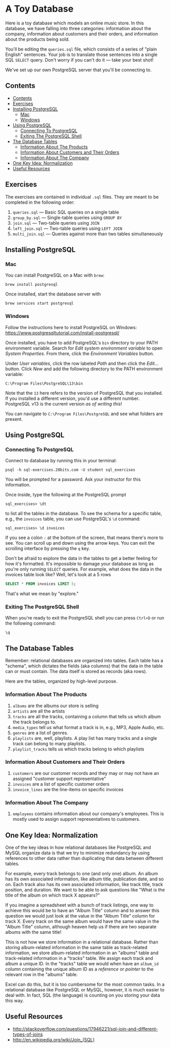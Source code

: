 # A Toy Database

Here is a toy database which models an online music store.  In this database, we have falling into three categories: information about the company, information about customers and their orders, and information about the products being sold.

You'll be editing the `queries.sql` file, which consists of a series of "plain English" sentences.  Your job is to translate those sentences into a single SQL `SELECT` query.  Don't worry if you can't do it — take your best shot!

We've set up our own PostgreSQL server that you'll be connecting to.

## Contents

- [Contents](#Contents)
- [Exercises](#Exercises)
- [Installing PostgreSQL](#Installing-PostgreSQL)
  - [Mac](#Mac)
  - [Windows](#Windows)
- [Using PostgreSQL](#Using-PostgreSQL)
  - [Connecting To PostgreSQL](#Connecting-To-PostgreSQL)
  - [Exiting The PostgreSQL Shell](#Exiting-The-PostgreSQL-Shell)
- [The Database Tables](#The-Database-Tables)
  - [Information About The Products](#Information-About-The-Products)
  - [Information About Customers and Their Orders](#Information-About-Customers-and-Their-Orders)
  - [Information About The Company](#Information-About-The-Company)
- [One Key Idea: Normalization](#One-Key-Idea-Normalization)
- [Useful Resources](#Useful-Resources)

## Exercises

The exercises are contained in individual `.sql` files. They are meant to be completed in the following order:

1. `queries.sql` — Basic SQL queries on a single table
1. `group_by.sql` — Single-table queries using `GROUP BY`
1. `join.sql` — Two-table queries using `JOIN`
1. `left_join.sql` — Two-table queries using `LEFT JOIN`
1. `multi_join.sql` — Queries against more than two tables simultaneously

## Installing PostgreSQL

### Mac

You can install PostgreSQL on a Mac with `brew`:

```console
brew install postgresql
```

Once installed, start the database server with

```console
brew services start postgresql
```

### Windows

Follow the instructions here to install PostgreSQL on Windows: <https://www.postgresqltutorial.com/install-postgresql/>

Once installed, you have to add PostgreSQL's `bin` directory to your PATH environment variable. Search for *Edit system environment variable* to open *System Properties*. From there, click the *Environment Variables* button.

Under *User variables*, click the row labeled *Path* and then click the *Edit...* button. Click *New* and add the following directory to the PATH environment variable:

```text
C:\Program Files\PostgreSQL\13\bin
```

Note that the `13` here refers to the version of PostgreSQL that you installed. If you installed a different version, you'd use a different number. PostgreSQL v13 is the current version *as of writing this*!

You can navigate to `C:\Program Files\PostgreSQL` and see what folders are present.

## Using PostgreSQL

### Connecting To PostgreSQL

Connect to database by running this in your terminal:

```console
psql -h sql-exercises.20bits.com -U student sql_exercises
```

You will be prompted for a password. Ask your instructor for this information.

Once inside, type the following at the PostgreSQL prompt

```console
sql_exercises> \dt
```

to list all the tables in the database.  To see the schema for a specific table, e.g., the `invoices` table, you can use PostgreSQL's `\d` command:

```text
sql_exercises> \d invoices
```

If you see a colon `:` at the bottom of the screen, that means there's more to see. You can scroll up and down using the arrow keys. You can exit the scrolling interface by pressing the `q` key.

Don't be afraid to explore the data in the tables to get a better feeling for how it's formatted.  It's impossible to damage your database as long as you're only running `SELECT` queries.  For example, what does the data in the invoices table look like?  Well, let's look at a 5 rows

```sql
SELECT * FROM invoices LIMIT 5;
```

That's what we mean by "explore."

### Exiting The PostgreSQL Shell

When you're ready to exit the PostgreSQL shell you can press `Ctrl+D` or run the following command:

```console
\q
```

## The Database Tables

Remember: relational databases are organized into tables.  Each table has a "schema", which dictates the fields (aka columns) that the data in the table can or must contain.  The data itself is stored as records (aka rows).

Here are the tables, organized by high-level purpose.

### Information About The Products

1. `albums` are the albums our store is selling
2. `artists` are all the artists
3. `tracks` are all the tracks, containing a column that tells us which album the track belongs to.
4. `media_types` tell us what format a track is in, e.g., MP3, Apple Audio, etc.
5. `genres` are a list of genres.
6. `playlists` are, well, playlists.  A play list has many tracks and a single track can belong to many playlists.
7. `playlist_tracks` tells us which tracks belong to which playlists

### Information About Customers and Their Orders

1. `customers` are our customer records and they may or may not have an assigned "customer support representative"
2. `invoices` are a list of specific customer orders
3. `invoice_lines` are the line-items on specific invoices

### Information About The Company

1. `employees` contains information about our company's employees.  This is mostly used to assign support representatives to customers.

## One Key Idea: Normalization

One of the key ideas in how relational databases like PostgreSQL and MySQL organize data is that we try to minimize redundancy by using references to other data rather than duplicating that data between different tables.

For example, every track belongs to one (and only one) album.  An album has its own associated information, like album title, publication date, and so on.  Each track also has its own associated information, like track title, track position, and duration.  We want to be able to ask questions like "What is the title of the album on which track X appears?"

If you imagine a spreadsheet with a bunch of track listings, one way to achieve this would be to have an "Album Title" column and to answer this question we would just look at the value in the "Album Title" column for track X.  Every track on the same album would have the same value in the "Album Title" column, although heaven help us if there are two separate albums with the same title!

This is not how we store information in a relational database.  Rather than storing album-related information in the same table as track-related information, we store album-related information in an "albums" table and track-related information in a "tracks" table.  We assign each track and album a unique ID.  In the "tracks" table we would when have an `album_id` column containing the unique album ID as a *reference* or *pointer* to the relevant row in the "albums" table.

Excel can do this, but it is too cumbersome for the most common tasks.  In a relational database like PostgreSQL or MySQL, however, it is much easier to deal with.  In fact, SQL (the language) is counting on you storing your data this way.

## Useful Resources

- <http://stackoverflow.com/questions/17946221/sql-join-and-different-types-of-joins>
- <http://en.wikipedia.org/wiki/Join_(SQL)>
